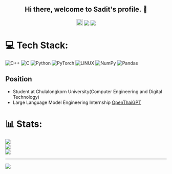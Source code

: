 <h2 align="center">
  Hi there, welcome to Sadit's profile. 👋
</h2>

<p align="center">
<a href="mailto:sadhis.tae@gmail.com"><img src="https://img.shields.io/badge/Gmail-D14836?style=for-the-badge&logo=gmail&logoColor=white", height=20></a>
<a href="https://instagram.com/moosa.tae"><img src="https://img.shields.io/badge/Instagram-%23E4405F.svg?logo=Instagram&logoColor=white"></a>
<a href="https://www.linkedin.com/in/sadhis-wongprayoon/"><img src="https://img.shields.io/badge/LinkedIn-%230077B5.svg?logo=linkedin&logoColor=white"></a>

# 💻 Tech Stack:
![C++](https://img.shields.io/badge/c++-%2300599C.svg?style=for-the-badge&logo=c%2B%2B&logoColor=white) 
![C](https://img.shields.io/badge/c-%2300599C.svg?style=for-the-badge&logo=c&logoColor=white) 
![Python](https://img.shields.io/badge/python-3670A0?style=for-the-badge&logo=python&logoColor=ffdd54) 
![PyTorch](https://img.shields.io/badge/PyTorch-%23EE4C2C.svg?style=for-the-badge&logo=PyTorch&logoColor=white) ![LINUX](https://img.shields.io/badge/Linux-FCC624?style=for-the-badge&logo=linux&logoColor=black) 
![NumPy](https://img.shields.io/badge/numpy-%23013243.svg?style=for-the-badge&logo=numpy&logoColor=white) 
![Pandas](https://img.shields.io/badge/pandas-%23150458.svg?style=for-the-badge&logo=pandas&logoColor=white)

## Position
- Student at Chulalongkorn University(Computer Engineering and Digital Technology)
- Large Language Model Engineering Internship [OpenThaiGPT](https://openthaigpt.aieat.or.th)

# 📊 Stats:
![](https://github-readme-stats.vercel.app/api?username=moosatae&theme=dark&hide_border=false&include_all_commits=false&count_private=false)<br/>
![](https://github-readme-streak-stats.herokuapp.com/?user=moosatae&theme=dark&hide_border=false)<br/>
![](https://github-readme-stats.vercel.app/api/top-langs/?username=moosatae&theme=dark&hide_border=false&include_all_commits=false&count_private=false&layout=compact)

---
[![](https://visitcount.itsvg.in/api?id=moosatae&icon=0&color=1)](https://visitcount.itsvg.in)

<!-- Proudly created with GPRM ( https://gprm.itsvg.in ) -->
